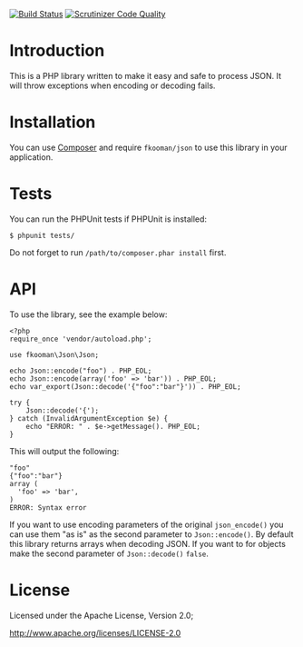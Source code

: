 [![Build Status](https://travis-ci.org/fkooman/php-lib-json.svg?branch=master)](https://travis-ci.org/fkooman/php-lib-json)
[![Scrutinizer Code Quality](https://scrutinizer-ci.com/g/fkooman/php-lib-json/badges/quality-score.png?b=master)](https://scrutinizer-ci.com/g/fkooman/php-lib-json/?branch=master)

# Introduction
This is a PHP library written to make it easy and safe to process JSON. It will
throw exceptions when encoding or decoding fails.

# Installation
You can use [Composer](https://getcomposer.org) and require `fkooman/json` to 
use this library in your application.

# Tests
You can run the PHPUnit tests if PHPUnit is installed:

    $ phpunit tests/

Do not forget to run `/path/to/composer.phar install` first.

# API
To use the library, see the example below:

    <?php
    require_once 'vendor/autoload.php';

    use fkooman\Json\Json;

    echo Json::encode("foo") . PHP_EOL;
    echo Json::encode(array('foo' => 'bar')) . PHP_EOL;
    echo var_export(Json::decode('{"foo":"bar"}')) . PHP_EOL;

    try {
        Json::decode('{');
    } catch (InvalidArgumentException $e) {
        echo "ERROR: " . $e->getMessage(). PHP_EOL;
    }

This will output the following:

    "foo"
    {"foo":"bar"}
    array (
      'foo' => 'bar',
    )
    ERROR: Syntax error

If you want to use encoding parameters of the original `json_encode()` you can
use them "as is" as the second parameter to `Json::encode()`. By default this
library returns arrays when decoding JSON. If you want to for objects make the
second parameter of `Json::decode()` `false`.

# License
Licensed under the Apache License, Version 2.0;

   http://www.apache.org/licenses/LICENSE-2.0
